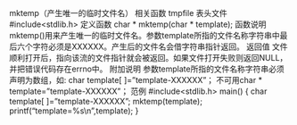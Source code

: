 mktemp（产生唯一的临时文件名）
相关函数
tmpfile
表头文件
#include<stdlib.h>
定义函数
char * mktemp(char * template);
函数说明
mktemp()用来产生唯一的临时文件名。参数template所指的文件名称字符串中最后六个字符必须是XXXXXX。产生后的文件名会借字符串指针返回。
返回值
文件顺利打开后，指向该流的文件指针就会被返回。如果文件打开失败则返回NULL，并把错误代码存在errno中。
附加说明
参数template所指的文件名称字符串必须声明为数组，如:
char template[ ]=”template-XXXXXX”；
不可用char * template=”template-XXXXXX”；
范例
#include<stdlib.h>
main()
{
char template[ ]=”template-XXXXXX”;
mktemp(template);
printf(“template=%s\n”,template);
}